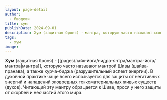 ```yaml
---
layout: page-detail
author:
  - Яшодеви
title: хум
publishDate: 2024-09-01
description: Хум (защитная броня) - мантра, которую часто называют мантрой Шивы (шайва-пранава), а также курча-биджа (разрушительный аспект энергии). В духовной практике чаще всего используется для защиты от негативных энергий и нападений зловредных тонкоматериальных живых существ (духов). Читающий эту мантру обращается к Шиве, прося у него защиты от скорбей и несчастий этого мира.
tags:
  - хум
image:
---
```

**Хум** (защитная броня) - [[pages/лайя-йога/нидра-янтра/мантра-йога/мантра|мантра]], которую часто называют мантрой Шивы (шайва-пранава), а также курча-биджа (разрушительный аспект энергии). В духовной практике чаще всего используется для защиты от негативных энергий и нападений зловредных тонкоматериальных живых существ (духов). Читающий эту мантру обращается к Шиве, прося у него защиты от скорбей и несчастий этого мира.

